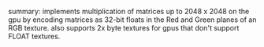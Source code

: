 summary:
implements multiplication of matrices up to 2048 x 2048 on the gpu by
encoding matrices as 32-bit floats in the Red and Green planes of an
RGB texture.
also supports 2x byte textures for gpus that don't support FLOAT textures.
